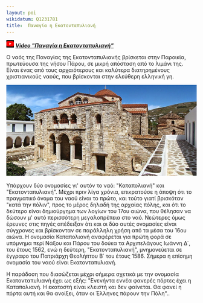 ```yaml
---
layout: poi
wikidatum: Q1231781
title:  Παναγία η Εκατονταπυλιανή
---
```

![v2](../assets/img/v4.png) ***[Video "Παναγία η Εκατονταπυλιανή"](https://youtu.be/ewUgbou5-8s")***

  Ο ναός της Παναγίας της Εκατονταπυλιανής βρίσκεται στην Παροικία, πρωτεύουσα της νήσου Πάρου, σε μικρή απόσταση από το λιμάνι της. Είναι ένας από τους αρχαιότερους και καλύτερα διατηρημένους χριστιανικούς ναούς, που βρίσκονται στην ελεύθερη ελληνική γη.

![Paros1](../assets/img/paros1.jpg)

Yπάρχουν δύο ονομασίες γι' αυτόν το ναό: "Καταπολιανή" και "Εκατονταπυλιανή". Μέχρι πριν λίγα χρόνια, επικρατούσε η άποψη ότι το πραγματικό όνομα του ναού είναι το πρώτο, και τούτο γιατί βρισκόταν "κατά την πόλιν", προς το μέρος δηλαδή της αρχαίας πόλης, και ότι το δεύτερο είναι δημιούργημα των λογίων του 17ου αιώνα, που θέλησαν να δώσουν μ\' αυτό περισσότερη μεγαλοπρέπεια στο ναό. Νεώτερες όμως έρευνες στις πηγές απέδειξαν ότι και οι δύο αυτές ονομασίες είναι σύγχρονες και βρίσκονταν σε παράλληλη χρήση από τα μέσα του 16ου αιώνα. Η ονομασία Καταπολιανή αναφέρεται για πρώτη φορά σε υπόμνημα περί Νάξου και Πάρου του δούκα τα Αρχιπελάγους Ιωάννη Δ΄, του έτους 1562, ενώ η δεύτερη, "Εκατονταπυλιανή", μνημονεύεται σε έγγραφο του Πατριάρχη Θεολήπτου Β΄ του έτους 1586. Σήμερα η επίσημη ονομασία του ναού είναι Εκατονταπυλιανή.

Η παράδοση που διασώζεται μέχρι σήμερα σχετικά με την ονομασία Εκατονταπυλιανή έχει ως εξής: "Ενενήντα εννέα φανερές πόρτες έχει η Καταπολιανή. Η εκατοστή είναι κλειστή και δεν φαίνεται. Θα φανεί η πόρτα αυτή και θα ανοίξει, όταν οι Έλληνες πάρουν την Πόλη"..


